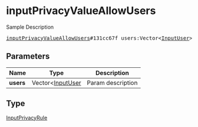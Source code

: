 # inputPrivacyValueAllowUsers

Sample Description

<pre>
<a href="../constructor/inputPrivacyValueAllowUsers.md">inputPrivacyValueAllowUsers</a>#131cc67f users:Vector&lt;<a href="../type/InputUser.md">InputUser</a>&gt; = <a href="../type/InputPrivacyRule.md">InputPrivacyRule</a>;
</pre>

## Parameters

| Name | Type | Description |
|------|:----:|-------------|
| **users** | Vector<[InputUser](../type/InputUser.md) | Param description |

## Type

[InputPrivacyRule](../type/InputPrivacyRule.md)
